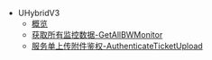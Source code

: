 * UHybridV3
    * [概览](api/uhybridv3-api/overview)
    * [获取所有监控数据-GetAllBWMonitor](api/uhybridv3-api/get_all_bw_monitor)
    * [服务单上传附件鉴权-AuthenticateTicketUpload](api/uhybridv3-api/authenticate_ticket_upload)
